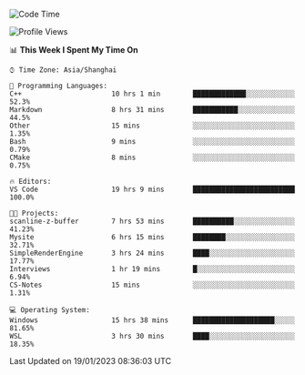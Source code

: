 <!--START_SECTION:waka-->
![Code Time](http://img.shields.io/badge/Code%20Time-598%20hrs%2018%20mins-blue)

![Profile Views](http://img.shields.io/badge/Profile%20Views-1-blue)

📊 **This Week I Spent My Time On** 

```text
⌚︎ Time Zone: Asia/Shanghai

💬 Programming Languages: 
C++                      10 hrs 1 min        █████████████░░░░░░░░░░░░   52.3% 
Markdown                 8 hrs 31 mins       ███████████░░░░░░░░░░░░░░   44.5% 
Other                    15 mins             ░░░░░░░░░░░░░░░░░░░░░░░░░   1.35% 
Bash                     9 mins              ░░░░░░░░░░░░░░░░░░░░░░░░░   0.79% 
CMake                    8 mins              ░░░░░░░░░░░░░░░░░░░░░░░░░   0.75%

🔥 Editors: 
VS Code                  19 hrs 9 mins       █████████████████████████   100.0%

🐱‍💻 Projects: 
scanline-z-buffer        7 hrs 53 mins       ██████████░░░░░░░░░░░░░░░   41.23% 
Mysite                   6 hrs 15 mins       ████████░░░░░░░░░░░░░░░░░   32.71% 
SimpleRenderEngine       3 hrs 24 mins       ████░░░░░░░░░░░░░░░░░░░░░   17.77% 
Interviews               1 hr 19 mins        █░░░░░░░░░░░░░░░░░░░░░░░░   6.94% 
CS-Notes                 15 mins             ░░░░░░░░░░░░░░░░░░░░░░░░░   1.31%

💻 Operating System: 
Windows                  15 hrs 38 mins      ████████████████████░░░░░   81.65% 
WSL                      3 hrs 30 mins       ████░░░░░░░░░░░░░░░░░░░░░   18.35%

```


 Last Updated on 19/01/2023 08:36:03 UTC
<!--END_SECTION:waka-->